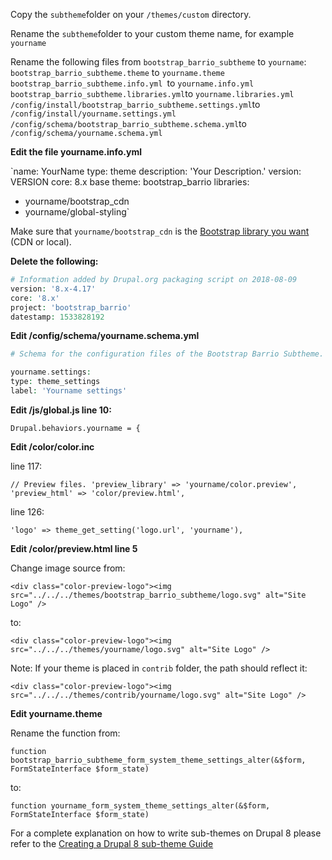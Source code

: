 Copy the `subtheme`folder on your `/themes/custom` directory.

Rename the `subtheme`folder to your custom theme name, for example `yourname`

Rename the following files from `bootstrap_barrio_subtheme` to `yourname`:  
`bootstrap_barrio_subtheme.theme` to `yourname.theme`  
`bootstrap_barrio_subtheme.info.yml `to `yourname.info.yml`  
`bootstrap_barrio_subtheme.libraries.yml`to `yourname.libraries.yml`  
`/config/install/bootstrap_barrio_subtheme.settings.yml`to `/config/install/yourname.settings.yml`  
`/config/schema/bootstrap_barrio_subtheme.schema.yml`to `/config/schema/yourname.schema.yml`

**Edit the file yourname.info.yml**

`name: YourName
type: theme
description: 'Your Description.'
version: VERSION
core: 8.x
base theme: bootstrap_barrio
libraries:
- yourname/bootstrap_cdn
- yourname/global-styling`

Make sure that `yourname/bootstrap_cdn` is the [Bootstrap library you want](https://www.drupal.org/docs/8/themes/barrio-bootstrap-4-drupal-89-theme/bootstrap-libraries-load) (CDN or local).

**Delete the following:**

```php
# Information added by Drupal.org packaging script on 2018-08-09
version: '8.x-4.17'
core: '8.x'
project: 'bootstrap_barrio'
datestamp: 1533828192
```

**Edit /config/schema/yourname.schema.yml**

```php
# Schema for the configuration files of the Bootstrap Barrio Subtheme.

yourname.settings:
type: theme_settings
label: 'Yourname settings'
```

**Edit /js/global.js line 10:**

`Drupal.behaviors.yourname = {`

**Edit /color/color.inc**

line 117:

`// Preview files.
'preview_library' => 'yourname/color.preview',
'preview_html' => 'color/preview.html',`

line 126:

`'logo' => theme_get_setting('logo.url', 'yourname'), `

**Edit /color/preview.html line 5**

Change image source from:

`<div class="color-preview-logo"><img src="../../../themes/bootstrap_barrio_subtheme/logo.svg" alt="Site Logo" /> `

to:

`<div class="color-preview-logo"><img src="../../../themes/yourname/logo.svg" alt="Site Logo" /> `

Note: If your theme is placed in `contrib` folder, the path should reflect it:

`<div class="color-preview-logo"><img src="../../../themes/contrib/yourname/logo.svg" alt="Site Logo" /> `

**Edit yourname.theme**

Rename the function from:

`function bootstrap_barrio_subtheme_form_system_theme_settings_alter(&$form, FormStateInterface $form_state)`

to:

`function yourname_form_system_theme_settings_alter(&$form, FormStateInterface $form_state)`

For a complete explanation on how to write sub-themes on Drupal 8 please refer to the [Creating a Drupal 8 sub-theme Guide](https://www.drupal.org/docs/8/theming-drupal-8/creating-a-drupal-8-sub-theme-or-sub-theme-of-sub-theme)